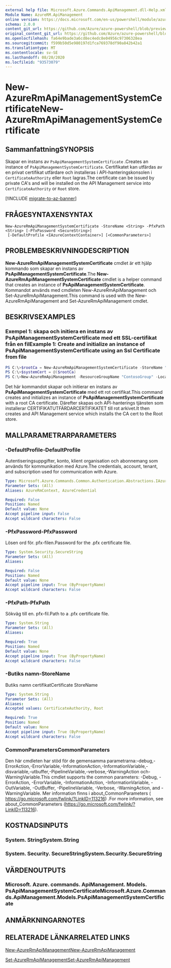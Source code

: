 ```yaml
---
external help file: Microsoft.Azure.Commands.ApiManagement.dll-Help.xml
Module Name: AzureRM.ApiManagement
online version: https://docs.microsoft.com/en-us/powershell/module/azurerm.apimanagement/new-azurermapimanagementsystemcertificate
schema: 2.0.0
content_git_url: https://github.com/Azure/azure-powershell/blob/preview/src/ResourceManager/ApiManagement/Commands.ApiManagement/help/New-AzureRmApiManagementSystemCertificate.md
original_content_git_url: https://github.com/Azure/azure-powershell/blob/preview/src/ResourceManager/ApiManagement/Commands.ApiManagement/help/New-AzureRmApiManagementSystemCertificate.md
ms.openlocfilehash: fa64e9bade3a6cd8ec4edc8e04956c97306328ea
ms.sourcegitcommit: f599b50d5e980197d1fca769378df90a842b42a1
ms.translationtype: MT
ms.contentlocale: sv-SE
ms.lasthandoff: 08/20/2020
ms.locfileid: "93573079"
---
```

# <span data-ttu-id="94941-101">New-AzureRmApiManagementSystemCertificate</span><span class="sxs-lookup"><span data-stu-id="94941-101">New-AzureRmApiManagementSystemCertificate</span></span>

## <span data-ttu-id="94941-102">Sammanfattning</span><span class="sxs-lookup"><span data-stu-id="94941-102">SYNOPSIS</span></span>
<span data-ttu-id="94941-103">Skapar en instans av `PsApiManagementSystemCertificate` .</span><span class="sxs-lookup"><span data-stu-id="94941-103">Creates an instance of `PsApiManagementSystemCertificate`.</span></span> <span data-ttu-id="94941-104">Certifikatet kan utfärdas av en privat certifikat utfärdare och installeras i API-hanteringskonsolen i `CertificateAuthority` eller `Root` lagras.</span><span class="sxs-lookup"><span data-stu-id="94941-104">The certificate can be issued by private CA's and will be installed on the API Management service into `CertificateAuthority` or `Root` store.</span></span>

[!INCLUDE [migrate-to-az-banner](../../includes/migrate-to-az-banner.md)]

## <span data-ttu-id="94941-105">FRÅGESYNTAXEN</span><span class="sxs-lookup"><span data-stu-id="94941-105">SYNTAX</span></span>

```
New-AzureRmApiManagementSystemCertificate -StoreName <String> -PfxPath <String> [-PfxPassword <SecureString>]
 [-DefaultProfile <IAzureContextContainer>] [<CommonParameters>]
```

## <span data-ttu-id="94941-106">PROBLEMBESKRIVNING</span><span class="sxs-lookup"><span data-stu-id="94941-106">DESCRIPTION</span></span>
<span data-ttu-id="94941-107">**New-AzureRmApiManagementSystemCertificate** cmdlet är ett hjälp kommando som skapar en instans av **PsApiManagementSystemCertificate**.</span><span class="sxs-lookup"><span data-stu-id="94941-107">The **New-AzureRmApiManagementSystemCertificate** cmdlet is a helper command that creates an instance of **PsApiManagementSystemCertificate**.</span></span>
<span data-ttu-id="94941-108">Kommandot används med cmdleten New-AzureRmApiManagement och Set-AzureRmApiManagement.</span><span class="sxs-lookup"><span data-stu-id="94941-108">This command is used with the New-AzureRmApiManagement and Set-AzureRmApiManagement cmdlet.</span></span>

## <span data-ttu-id="94941-109">BESKRIVS</span><span class="sxs-lookup"><span data-stu-id="94941-109">EXAMPLES</span></span>

### <span data-ttu-id="94941-110">Exempel 1: skapa och initiera en instans av PsApiManagementSystemCertificate med ett SSL-certifikat från en fil</span><span class="sxs-lookup"><span data-stu-id="94941-110">Example 1: Create and initialize an instance of PsApiManagementSystemCertificate using an Ssl Certificate from file</span></span>
```powershell
PS C:\>$rootCa = New-AzureRmApiManagementSystemCertificate -StoreName "Root" -PfxPath "C:\contoso\certificates\privateCa.cer"
PS C:\>$systemCert = @($rootCa)
PS C:\>New-AzureRmApiManagement -ResourceGroupName "ContosoGroup" -Location "West US" -Name "ContosoApi" -Organization Contoso -AdminEmail admin@contoso.com -SystemCertificateConfiguration $systemCert
```

<span data-ttu-id="94941-111">Det här kommandot skapar och initierar en instans av **PsApiManagementSystemCertificate** med ett rot certifikat.</span><span class="sxs-lookup"><span data-stu-id="94941-111">This command creates and initializes an instance of **PsApiManagementSystemCertificate** with a root CA certificate.</span></span> <span data-ttu-id="94941-112">Därefter skapas och API-hanterings tjänsten som installerar CERTIFIKATUTFÄRDARCERTIFIKATET till rot arkivet.</span><span class="sxs-lookup"><span data-stu-id="94941-112">It then creates and API Management service which installs the CA cert to the Root store.</span></span>

## <span data-ttu-id="94941-113">MALLPARAMETRAR</span><span class="sxs-lookup"><span data-stu-id="94941-113">PARAMETERS</span></span>

### <span data-ttu-id="94941-114">-DefaultProfile</span><span class="sxs-lookup"><span data-stu-id="94941-114">-DefaultProfile</span></span>
<span data-ttu-id="94941-115">Autentiseringsuppgifter, konto, klient organisation och abonnemang som används för kommunikation med Azure.</span><span class="sxs-lookup"><span data-stu-id="94941-115">The credentials, account, tenant, and subscription used for communication with Azure.</span></span>

```yaml
Type: Microsoft.Azure.Commands.Common.Authentication.Abstractions.IAzureContextContainer
Parameter Sets: (All)
Aliases: AzureRmContext, AzureCredential

Required: False
Position: Named
Default value: None
Accept pipeline input: False
Accept wildcard characters: False
```

### <span data-ttu-id="94941-116">-PfxPassword</span><span class="sxs-lookup"><span data-stu-id="94941-116">-PfxPassword</span></span>
<span data-ttu-id="94941-117">Lösen ord för. pfx-filen.</span><span class="sxs-lookup"><span data-stu-id="94941-117">Password for the .pfx certificate file.</span></span>

```yaml
Type: System.Security.SecureString
Parameter Sets: (All)
Aliases:

Required: False
Position: Named
Default value: None
Accept pipeline input: True (ByPropertyName)
Accept wildcard characters: False
```

### <span data-ttu-id="94941-118">-PfxPath</span><span class="sxs-lookup"><span data-stu-id="94941-118">-PfxPath</span></span>
<span data-ttu-id="94941-119">Sökväg till en. pfx-fil.</span><span class="sxs-lookup"><span data-stu-id="94941-119">Path to a .pfx certificate file.</span></span>

```yaml
Type: System.String
Parameter Sets: (All)
Aliases:

Required: True
Position: Named
Default value: None
Accept pipeline input: True (ByPropertyName)
Accept wildcard characters: False
```

### <span data-ttu-id="94941-120">-Butiks namn</span><span class="sxs-lookup"><span data-stu-id="94941-120">-StoreName</span></span>
<span data-ttu-id="94941-121">Butiks namn certifikat</span><span class="sxs-lookup"><span data-stu-id="94941-121">Certificate StoreName</span></span>

```yaml
Type: System.String
Parameter Sets: (All)
Aliases:
Accepted values: CertificateAuthority, Root

Required: True
Position: Named
Default value: None
Accept pipeline input: True (ByPropertyName)
Accept wildcard characters: False
```

### <span data-ttu-id="94941-122">CommonParameters</span><span class="sxs-lookup"><span data-stu-id="94941-122">CommonParameters</span></span>
<span data-ttu-id="94941-123">Den här cmdleten har stöd för de gemensamma parametrarna:-debug,-ErrorAction,-ErrorVariable,-InformationAction,-InformationVariable,-disvariable,-utbuffer,-PipelineVariable,-verbose,-WarningAction och-WarningVariable.</span><span class="sxs-lookup"><span data-stu-id="94941-123">This cmdlet supports the common parameters: -Debug, -ErrorAction, -ErrorVariable, -InformationAction, -InformationVariable, -OutVariable, -OutBuffer, -PipelineVariable, -Verbose, -WarningAction, and -WarningVariable.</span></span> <span data-ttu-id="94941-124">Mer information finns i about_CommonParameters ( https://go.microsoft.com/fwlink/?LinkID=113216) .</span><span class="sxs-lookup"><span data-stu-id="94941-124">For more information, see about_CommonParameters (https://go.microsoft.com/fwlink/?LinkID=113216).</span></span>

## <span data-ttu-id="94941-125">KOSTNADS</span><span class="sxs-lookup"><span data-stu-id="94941-125">INPUTS</span></span>

### <span data-ttu-id="94941-126">System. String</span><span class="sxs-lookup"><span data-stu-id="94941-126">System.String</span></span>

### <span data-ttu-id="94941-127">System. Security. SecureString</span><span class="sxs-lookup"><span data-stu-id="94941-127">System.Security.SecureString</span></span>

## <span data-ttu-id="94941-128">VÄRDEN</span><span class="sxs-lookup"><span data-stu-id="94941-128">OUTPUTS</span></span>

### <span data-ttu-id="94941-129">Microsoft. Azure. commands. ApiManagement. Models. PsApiManagementSystemCertificate</span><span class="sxs-lookup"><span data-stu-id="94941-129">Microsoft.Azure.Commands.ApiManagement.Models.PsApiManagementSystemCertificate</span></span>

## <span data-ttu-id="94941-130">ANMÄRKNINGAR</span><span class="sxs-lookup"><span data-stu-id="94941-130">NOTES</span></span>

## <span data-ttu-id="94941-131">RELATERADE LÄNKAR</span><span class="sxs-lookup"><span data-stu-id="94941-131">RELATED LINKS</span></span>

[<span data-ttu-id="94941-132">New-AzureRmApiManagement</span><span class="sxs-lookup"><span data-stu-id="94941-132">New-AzureRmApiManagement</span></span>](./New-AzureRmApiManagement.md)

[<span data-ttu-id="94941-133">Set-AzureRmApiManagement</span><span class="sxs-lookup"><span data-stu-id="94941-133">Set-AzureRmApiManagement</span></span>](./Set-AzureRmApiManagement.md)

